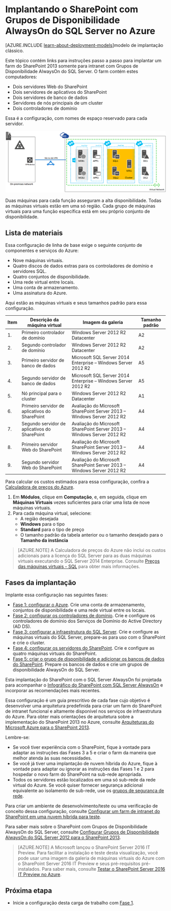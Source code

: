 <properties
	pageTitle="Implantar um farm do SharePoint Server 2013 | Microsoft Azure"
	description="Implante um farm do SharePoint Server 2013 de alta disponibilidade usando grupos de disponibilidade do AlwaysOn do SQL Server no Azure em cinco fases."
	documentationCenter=""
	services="virtual-machines"
	authors="JoeDavies-MSFT"
	manager="timlt"
	editor=""
	tags="azure-resource-manager"/>

<tags
	ms.service="virtual-machines"
	ms.workload="infrastructure-services"
	ms.tgt_pltfrm="Windows"
	ms.devlang="na"
	ms.topic="article"
	ms.date="12/17/2015"
	ms.author="josephd"/>

# Implantando o SharePoint com Grupos de Disponibilidade AlwaysOn do SQL Server no Azure

[AZURE.INCLUDE [learn-about-deployment-models](../../includes/learn-about-deployment-models-rm-include.md)]modelo de implantação clássico.

Este tópico contém links para instruções passo a passo para implantar um farm do SharePoint 2013 somente para intranet com Grupos de Disponibilidade AlwaysOn do SQL Server. O farm contém estes computadores:

- Dois servidores Web do SharePoint
- Dois servidores de aplicativos do SharePoint
- Dois servidores de banco de dados
- Servidores de nós principais de um cluster
- Dois controladores de domínio

Essa é a configuração, com nomes de espaço reservado para cada servidor.

![](./media/virtual-machines-workload-intranet-sharepoint-overview/workload-spsqlao_05.png)

Duas máquinas para cada função asseguram a alta disponibilidade. Todas as máquinas virtuais estão em uma só região. Cada grupo de máquinas virtuais para uma função específica está em seu próprio conjunto de disponibilidade.

## Lista de materiais

Essa configuração de linha de base exige o seguinte conjunto de componentes e serviços do Azure:

- Nove máquinas virtuais.
- Quatro discos de dados extras para os controladores de domínio e servidores SQL.
- Quatro conjuntos de disponibilidade.
- Uma rede virtual entre locais.
- Uma conta de armazenamento.
- Uma assinatura do Azure.

Aqui estão as máquinas virtuais e seus tamanhos padrão para essa configuração.

Item | Descrição da máquina virtual | Imagem da galeria | Tamanho padrão
--- | --- | --- | ---
1\. | Primeiro controlador de domínio | Windows Server 2012 R2 Datacenter | A2
2\. | Segundo controlador de domínio | Windows Server 2012 R2 Datacenter | A2
3\. | Primeiro servidor de banco de dados | Microsoft SQL Server 2014 Enterprise – Windows Server 2012 R2 | A5
4\. | Segundo servidor de banco de dados | Microsoft SQL Server 2014 Enterprise – Windows Server 2012 R2 | A5
5\. | Nó principal para o cluster | Windows Server 2012 R2 Datacenter | A1
6\. | Primeiro servidor de aplicativos do SharePoint | Avaliação do Microsoft SharePoint Server 2013 – Windows Server 2012 R2 | A4
7\. | Segundo servidor de aplicativos do SharePoint | Avaliação do Microsoft SharePoint Server 2013 – Windows Server 2012 R2 | A4
8\. | Primeiro servidor Web do SharePoint | Avaliação do Microsoft SharePoint Server 2013 – Windows Server 2012 R2 | A4
9\. | Segundo servidor Web do SharePoint | Avaliação do Microsoft SharePoint Server 2013 – Windows Server 2012 R2 | A4

Para calcular os custos estimados para essa configuração, confira a [Calculadora de preços do Azure](https://azure.microsoft.com/pricing/calculator/).

1. Em **Módulos**, clique em **Computação**, e, em seguida, clique em **Máquinas Virtuais** vezes suficientes para criar uma lista de nove máquinas virtuais.
2. Para cada máquina virtual, selecione:
	- A região desejada
	- **Windows** para o tipo
	- **Standard** para o tipo de preço
	- O tamanho padrão da tabela anterior ou o tamanho desejado para o **Tamanho da instância**

> [AZURE.NOTE] A Calculadora de preços do Azure não inclui os custos adicionais para a licença do SQL Server para as duas máquinas virtuais executando o SQL Server 2014 Enterprise. Consulte [Preços das máquinas virtuais - SQL](https://azure.microsoft.com/pricing/details/virtual-machines/#Sql) para obter mais informações.

## Fases da implantação

Implante essa configuração nas seguintes fases:

- [Fase 1: configurar o Azure](virtual-machines-workload-intranet-sharepoint-phase1.md). Crie uma conta de armazenamento, conjuntos de disponibilidade e uma rede virtual entre os locais.
- [Fase 2: configurar os controladores de domínio](virtual-machines-workload-intranet-sharepoint-phase2.md). Crie e configure os controladores de domínio dos Serviços de Domínio do Active Directory (AD DS).
- [Fase 3: configurar a infraestrutura do SQL Server](virtual-machines-workload-intranet-sharepoint-phase3.md). Crie e configure as máquinas virtuais do SQL Server, prepare-as para uso com o SharePoint e crie o cluster.
- [Fase 4: configurar os servidores do SharePoint](virtual-machines-workload-intranet-sharepoint-phase4.md). Crie e configure as quatro máquinas virtuais do SharePoint.
- [Fase 5: criar o grupo de disponibilidade e adicionar os bancos de dados do SharePoint](virtual-machines-workload-intranet-sharepoint-phase5.md). Prepare os bancos de dados e crie um grupos de disponibilidade AlwaysOn do SQL Server.

Esta implantação do SharePoint com o SQL Server AlwaysOn foi projetada para acompanhar o [Infográfico do SharePoint com SQL Server AlwaysOn](http://go.microsoft.com/fwlink/?LinkId=394788) e incorporar as recomendações mais recentes.

Essa configuração é um guia prescritivo de cada fase cujo objetivo é desenvolver uma arquitetura predefinida para criar um farm do SharePoint de intranet funcional e altamente disponível nos serviços de infraestrutura do Azure. Para obter mais orientações de arquitetura sobre a implementação do SharePoint 2013 no Azure, consulte [Arquiteturas do Microsoft Azure para o SharePoint 2013](https://technet.microsoft.com/library/dn635309.aspx).

Lembre-se:

- Se você tiver experiência com o SharePoint, fique à vontade para adaptar as instruções das Fases 3 a 5 e criar o farm da maneira que melhor atenda às suas necessidades.
- Se você já tiver uma implantação de nuvem híbrida do Azure, fique à vontade para adaptar ou ignorar as instruções das Fases 1 e 2 para hospedar o novo farm do SharePoint na sub-rede apropriada.
- Todos os servidores estão localizados em uma só sub-rede da rede virtual do Azure. Se você quiser fornecer segurança adicional equivalente ao isolamento de sub-rede, use os [grupos de segurança de rede](../virtual-network/virtual-networks-nsg.md).

Para criar um ambiente de desenvolvimento/teste ou uma verificação de conceito dessa configuração, consulte [Configurar um farm de intranet do SharePoint em uma nuvem híbrida para teste](../virtual-network/virtual-networks-setup-sharepoint-hybrid-cloud-testing.md).

Para saber mais sobre o SharePoint com Grupos de Disponibilidade AlwaysOn do SQL Server, consulte [Configurar Grupos de Disponibilidade AlwaysOn do SQL Server 2012 para o SharePoint 2013](https://technet.microsoft.com/library/jj715261.aspx).

> [AZURE.NOTE] A Microsoft lançou o SharePoint Server 2016 IT Preview. Para facilitar a instalação e teste desta visualização, você pode usar uma imagem da galeria de máquinas virtuais do Azure com o SharePoint Server 2016 IT Preview e seus pré-requisitos pré-instalados. Para saber mais, consulte [Testar o SharePoint Server 2016 IT Preview no Azure](https://azure.microsoft.com/blog/test-sharepoint-server-2016-it-preview-4/).

## Próxima etapa

- Inicie a configuração desta carga de trabalho com [Fase 1](virtual-machines-workload-intranet-sharepoint-phase1.md).

<!---HONumber=AcomDC_0128_2016-->